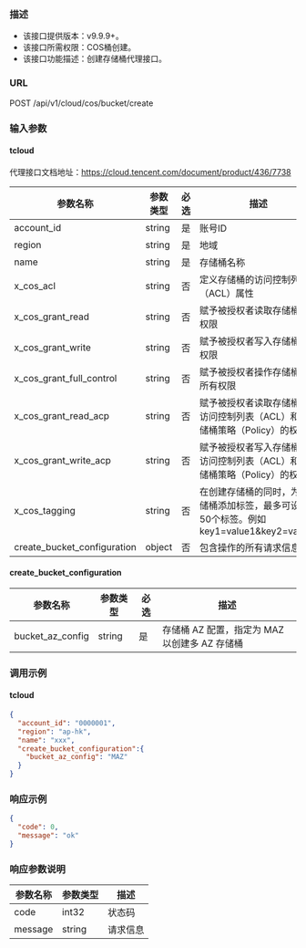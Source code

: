 ### 描述

- 该接口提供版本：v9.9.9+。
- 该接口所需权限：COS桶创建。
- 该接口功能描述：创建存储桶代理接口。

### URL

POST /api/v1/cloud/cos/bucket/create

### 输入参数

#### tcloud
代理接口文档地址：https://cloud.tencent.com/document/product/436/7738

| 参数名称                                   | 参数类型   | 必选 | 描述                                                       |
|----------------------------------------|--------|----|----------------------------------------------------------|
| account_id                             | string | 是  | 账号ID                                                     |
| region                                 | string | 是  | 地域                                                       |
| name                                   | string | 是  | 存储桶名称                                                    |
| x_cos_acl                              | string | 否  | 定义存储桶的访问控制列表（ACL）属性                                      |
| x_cos_grant_read                       | string | 否  | 赋予被授权者读取存储桶的权限                                           |
| x_cos_grant_write                      | string | 否  | 赋予被授权者写入存储桶的权限                                           |
| x_cos_grant_full_control               | string | 否  | 赋予被授权者操作存储桶的所有权限                                         |
| x_cos_grant_read_acp                   | string | 否  | 赋予被授权者读取存储桶的访问控制列表（ACL）和存储桶策略（Policy）的权限                 |
| x_cos_grant_write_acp                  | string | 否  | 赋予被授权者写入存储桶的访问控制列表（ACL）和存储桶策略（Policy）的权限                 |
| x_cos_tagging                          | string | 否  | 在创建存储桶的同时，为存储桶添加标签，最多可设置50个标签。例如 key1=value1&key2=value2 |
| create_bucket_configuration            | object | 否  | 包含操作的所有请求信息                                              |

#### create_bucket_configuration
| 参数名称                                  | 参数类型   | 必选 | 描述                                |
|---------------------------------------|--------|----|-----------------------------------|
| bucket_az_config                      | string | 是  | 存储桶 AZ 配置，指定为 MAZ 以创建多 AZ 存储桶     |

### 调用示例

#### tcloud

```json
{
  "account_id": "0000001",
  "region": "ap-hk",
  "name": "xxx",
  "create_bucket_configuration":{
    "bucket_az_config": "MAZ"
  }
}
```

### 响应示例

```json
{
  "code": 0,
  "message": "ok"
}
```

### 响应参数说明

| 参数名称    | 参数类型   | 描述   |
|---------|--------|------|
| code    | int32  | 状态码  |
| message | string | 请求信息 |


